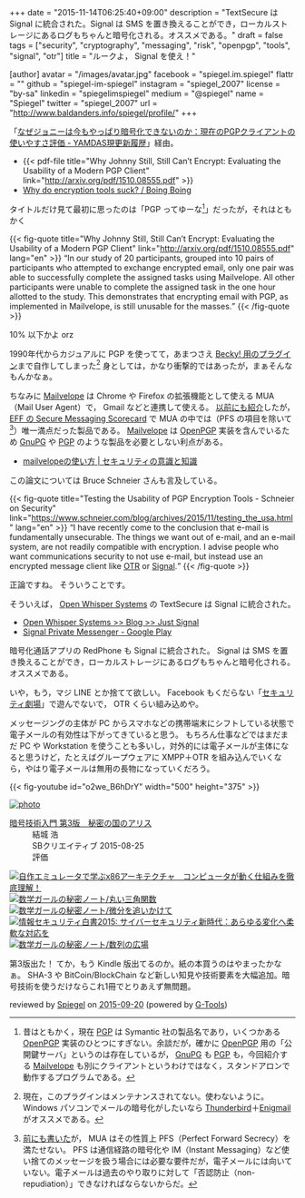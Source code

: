 +++
date = "2015-11-14T06:25:40+09:00"
description = "TextSecure は Signal に統合された。Signal は SMS を置き換えることができ，ローカルストレージにあるログもちゃんと暗号化される。オススメである。"
draft = false
tags = ["security", "cryptography", "messaging", "risk", "openpgp", "tools", "signal", "otr"]
title = "ルークよ， Signal を使え！"

[author]
  avatar = "/images/avatar.jpg"
  facebook = "spiegel.im.spiegel"
  flattr = ""
  github = "spiegel-im-spiegel"
  instagram = "spiegel_2007"
  license = "by-sa"
  linkedin = "spiegelimspiegel"
  medium = "@spiegel"
  name = "Spiegel"
  twitter = "spiegel_2007"
  url = "http://www.baldanders.info/spiegel/profile/"
+++

「[なぜジョニーは今もやっぱり暗号化できないのか：現在のPGPクライアントの使いやすさ評価 - YAMDAS現更新履歴](http://d.hatena.ne.jp/yomoyomo/20151112/jonnycantencrypt)」経由。

- {{< pdf-file title="Why Johnny Still, Still Can’t Encrypt: Evaluating the Usability of a Modern PGP Client" link="http://arxiv.org/pdf/1510.08555.pdf" >}}
- [Why do encryption tools suck? / Boing Boing](http://boingboing.net/2015/11/06/why-do-encryption-tools-suck.html)

タイトルだけ見て最初に思ったのは「PGP ってゆーな[^a]」だったが，それはともかく

[^a]: 昔はともかく，現在 [PGP] は Symantic 社の製品名であり，いくつかある [OpenPGP] 実装のひとつにすぎない。余談だが，確かに [OpenPGP] 用の「公開鍵サーバ」というのは存在しているが， [GnuPG] も [PGP] も，今回紹介する [Mailvelope] も別にクライアントというわけではなく，スタンドアロンで動作するプログラムである。

{{< fig-quote title="Why Johnny Still, Still Can’t Encrypt: Evaluating the Usability of a Modern PGP Client" link="http://arxiv.org/pdf/1510.08555.pdf" lang="en" >}}
<q>In our study of 20 participants, grouped into 10 pairs of participants who attempted to exchange encrypted email, only one pair was able to successfully complete the assigned tasks using Mailvelope. All other participants were unable to complete the assigned task in the one hour allotted to the study.
This demonstrates that encrypting email with PGP, as implemented in Mailvelope, is still unusable for the masses.</q>
{{< /fig-quote >}}

10% 以下かよ orz

1990年代からカジュアルに PGP を使ってて，あまつさえ [Becky! 用のプラグイン](http://hp.vector.co.jp/authors/VA023900/gpg-pin/)まで自作してしまった[^a2] 身としては，かなり衝撃的ではあったが，まぁそんなもんかなぁ。

[^a2]: 現在，このプラグインはメンテナンスされてない。使わないように。 Windows パソコンでメールの暗号化がしたいなら [Thunderbird](https://www.mozilla.org/thunderbird/)＋[Enigmail](https://addons.mozilla.org/thunderbird/addon/enigmail/) がオススメである。

ちなみに [Mailvelope] は Chrome や Firefox の拡張機能として使える MUA（Mail User Agent）で， Gmail などと連携して使える。
[以前にも紹介](http://www.baldanders.info/spiegel/log2/000782.shtml "安全なメッセージング・アプリとは（追記あり） — Baldanders.info")したが， [EFF の Secure Messaging Scorecard](https://www.eff.org/secure-messaging-scorecard) で MUA の中では（PFS の項目を除いて[^b]）唯一満点だった製品である。
[Mailvelope] は [OpenPGP] 実装を含んでいるため [GnuPG] や [PGP] のような製品を必要としない利点がある。

[^b]: [前にも書いた](http://www.baldanders.info/spiegel/log2/000782.shtml "安全なメッセージング・アプリとは（追記あり） — Baldanders.info")が， MUA はその性質上 PFS（Perfect Forward Secrecy）を満たせない。 PFS は通信経路の暗号化や IM（Instant Messaging）など使い捨てのメッセージを扱う場合には必要な要件だが，電子メールには向いていない。電子メールは過去のやり取りに対して「否認防止（non-repudiation）」できなければならないからだ。

- [mailvelopeの使い方 | セキュリティの意識と知識](http://security.hondaclinic.jp/%E6%9A%97%E5%8F%B7%E3%81%AE%E3%81%99%E3%81%99%E3%82%81/mailvelope%E3%81%AE%E4%BD%BF%E3%81%84%E6%96%B9/)

この論文については Bruce Schneier さんも言及している。

{{< fig-quote title="Testing the Usability of PGP Encryption Tools - Schneier on Security" link="https://www.schneier.com/blog/archives/2015/11/testing_the_usa.html" lang="en" >}}
<q>I have recently come to the conclusion that e-mail is fundamentally unsecurable. The things we want out of e-mail, and an e-mail system, are not readily compatible with encryption. I advise people who want communications security to not use e-mail, but instead use an encrypted message client like <a href="https://otr.cypherpunks.ca/">OTR</a> or <a href="https://whispersystems.org/">Signal</a>.</q>
{{< /fig-quote >}}

正論ですね。
そういうことです。

そういえば， [Open Whisper Systems](https://whispersystems.org/) の TextSecure は Signal に統合された。

- [Open Whisper Systems >> Blog >> Just Signal](https://whispersystems.org/blog/just-signal/)
- [Signal Private Messenger - Google Play](https://play.google.com/store/apps/details?id=org.thoughtcrime.securesms)

暗号化通話アプリの RedPhone も Signal に統合された。
Signal は SMS を置き換えることができ，ローカルストレージにあるログもちゃんと暗号化される。
オススメである。

いや，もう，マジ LINE とか捨てて欲しい。
Facebook もくだらない「[セキュリティ劇場](http://www.itmedia.co.jp/news/articles/1511/13/news077.html)」で遊んでないで， OTR くらい組み込めや。

メッセージングの主体が PC からスマホなどの携帯端末にシフトしている状態で電子メールの有効性は下がってきていると思う。
もちろん仕事などではまだまだ PC や Workstation を使うことも多いし，対外的には電子メールが主体になると思うけど，たとえばグループウェアに XMPP＋OTR を組み込んでいくなら，やはり電子メールは無用の長物になっていくだろう。

{{< fig-youtube id="o2we_B6hDrY" width="500" height="375" >}}

[OpenPGP]: https://tools.ietf.org/html/rfc4880 "RFC 4880 - OpenPGP Message Format"
[PGP]: https://www.symantec.com/encryption/ "PGP Encryption Software | Symantec"
[GnuPG]: https://www.gnupg.org/ "The GNU Privacy Guard"
[Mailvelope]: https://www.mailvelope.com/ "Mailvelope"

<div class="hreview" ><a class="item url" href="http://www.amazon.co.jp/exec/obidos/ASIN/B015643CPE/baldandersinf-22/"><img src="http://ecx.images-amazon.com/images/I/51t6yHHVwEL._SL160_.jpg" alt="photo" class="photo"  /></a><dl ><dt class="fn"><a class="item url" href="http://www.amazon.co.jp/exec/obidos/ASIN/B015643CPE/baldandersinf-22/">暗号技術入門 第3版　秘密の国のアリス</a></dt><dd>結城 浩 </dd><dd>SBクリエイティブ 2015-08-25</dd><dd>評価<abbr class="rating" title="5"><img src="http://g-images.amazon.com/images/G/01/detail/stars-5-0.gif" alt="" /></abbr> </dd></dl><p class="similar"><a href="http://www.amazon.co.jp/exec/obidos/ASIN/B0148FQNVC/baldandersinf-22/" target="_top"><img src="http://images.amazon.com/images/P/B0148FQNVC.09._SCTHUMBZZZ_.jpg"  alt="自作エミュレータで学ぶx86アーキテクチャ　コンピュータが動く仕組みを徹底理解！"  /></a> <a href="http://www.amazon.co.jp/exec/obidos/ASIN/B00W6NCLJM/baldandersinf-22/" target="_top"><img src="http://images.amazon.com/images/P/B00W6NCLJM.09._SCTHUMBZZZ_.jpg"  alt="数学ガールの秘密ノート/丸い三角関数"  /></a> <a href="http://www.amazon.co.jp/exec/obidos/ASIN/B00Y9EYOIW/baldandersinf-22/" target="_top"><img src="http://images.amazon.com/images/P/B00Y9EYOIW.09._SCTHUMBZZZ_.jpg"  alt="数学ガールの秘密ノート/微分を追いかけて"  /></a> <a href="http://www.amazon.co.jp/exec/obidos/ASIN/B012BYBTZC/baldandersinf-22/" target="_top"><img src="http://images.amazon.com/images/P/B012BYBTZC.09._SCTHUMBZZZ_.jpg"  alt="情報セキュリティ白書2015: サイバーセキュリティ新時代：あらゆる変化へ柔軟な対応を"  /></a> <a href="http://www.amazon.co.jp/exec/obidos/ASIN/B00W6NCLL0/baldandersinf-22/" target="_top"><img src="http://images.amazon.com/images/P/B00W6NCLL0.09._SCTHUMBZZZ_.jpg"  alt="数学ガールの秘密ノート/数列の広場"  /></a> </p>
<p class="description">第3版出た！ てか，もう Kindle 版出てるのか。紙の本買うのはやまったかなぁ。 SHA-3 や BitCoin/BlockChain など新しい知見や技術要素を大幅追加。暗号技術を使うだけならこれ1冊でとりあえず無問題。</p>
<p class="gtools" >reviewed by <a href='#maker' class='reviewer'>Spiegel</a> on <abbr class="dtreviewed" title="2015-09-20">2015-09-20</abbr> (powered by <a href="http://www.goodpic.com/mt/aws/index.html" >G-Tools</a>)</p>
</div>
